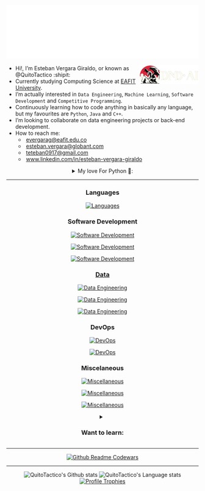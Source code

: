 
<!-- Hiii, what are you doing here? XD -->

<div align="center">
  <img src="docs/hello.svg">
</div>

[<img align="right" height="50" src="docs/DnD_right.png">](https://github.com/QuitoTactico/DnD-AI)

- Hi!, I’m Esteban Vergara Giraldo, or known as @QuitoTactico :shipit:
- Currently studying Computing Science at [EAFIT University](https://www.eafit.edu.co/).
- I’m actually interested in `Data Engineering`, `Machine Learning`, `Software Development` and `Competitive Programming`.
- Continuously learning how to code anything in basically any language, but my favourites are `Python`, `Java` and `C++`.
- I’m looking to collaborate on data engineering projects or back-end development.
- How to reach me:
[<img align="right" width="160" alt="" src="https://github.com/user-attachments/assets/44cff177-6b12-41f9-8521-741d43b67908">](https://www.textstudio.com/)
  - <img alt="" width="13" src="https://yt3.googleusercontent.com/lNUIMCfhX_4YNdTbu5sYPHkGaiva1e4Wg9MGaZ0K-RF93zWUU92pGYnKjQ_wOm1AgM1zrU9OPpg=s900-c-k-c0x00ffffff-no-rj"> evergarag@eafit.edu.co
  - <img alt="" width="13" src="https://encrypted-tbn0.gstatic.com/images?q=tbn:ANd9GcQAxCQRtgtb4Pp_bSwN5567dU_M-aBifjuh7g&s"> esteban.vergara@globant.com
[<img align="right" width="155" alt="" src="https://count.getloli.com/get/@:quitotactico?theme=booru-lewd&darkmode=0&offset=-9">](https://count.getloli.com/) <!-- [<img align="right" height="50" alt="" src="https://count.akame.moe/@quitotactico?theme=rule34">](https://www.youtube.com/watch?v=dQw4w9WgXcQ) -->
  - <img alt="" width="13" src="https://cdn1.iconfinder.com/data/icons/google-new-logos-1/32/gmail_new_logo-512.png"> teteban0917@gmail.com
  - <img alt="" width="13" src="http://upload.wikimedia.org/wikipedia/commons/thumb/8/81/LinkedIn_icon.svg/1200px-LinkedIn_icon.svg.png"> www.linkedin.com/in/esteban-vergara-giraldo

<details>
  <summary align="center">
     My love For Python 🐍:
  </summary>  
  
I have an extensive repertoire of over 450 Python scripts, focused on competitive programming, web development, automation, API consumption, and the use of artificial intelligence for various tasks.

I have used Python to automate tasks such as file manipulation and data processing, creating scripts that enhance efficiency in repetitive processes, like an RPA for [comfortable listening of YouTube playlists](https://github.com/QuitoTactico/NOVVAE). I have also developed data analysis projects, like an [anime recommendation system](https://github.com/QuitoTactico/myanimelist-sorting) based on the MyAnimeList API, developed solutions to many [competitive programming problems in Codewars](https://github.com/QuitoTactico/PYTHON/tree/main/CODEWARS), and participated in game development, notably creating a [Dungeons & Dragons game generator](https://github.com/QuitoTactico/DnD-AI) with interactive map and AI usage for image generation and natural language processing, my biggest project to date.

Additionally, I have worked on web application development using Django, including a [movie website](https://github.com/QuitoTactico/moviereviewsproject), a [numeric analysis and linear regression interactive graphicator](https://github.com/QuitoTactico/Proyecto_analisis), an [enterprise data interactive graphicator](https://github.com/QuitoTactico/proyecto-sinfo) and a [tech learning route generator](https://github.com/QuitoTactico/SoftServe-Academy) that is a project we made for [SoftServe Inc.](https://www.softserveinc.com/en-us), a real client. On non-opinionated frameworks, I made an [Online Store backend using Flask](https://github.com/QuitoTactico/Flask-API-REST-App) (the usual, but with swagger, smorest, migrations and JWT), also a [P2P Chord-based network](https://github.com/QuitoTactico/P2P-Chord), and a manual [Hadoop Distributed Filesystem (HDFS)](https://github.com/QuitoTactico/HDFS). Also on framework-less applications, like an [shortest route calculator/graphicator system for Medellín's streets](https://github.com/QuitoTactico/ST0245-001), with a [Medellín's Metro version](https://github.com/OmdenaAI/eafit-colombia-transportation-subway) developed in an international team. 

In the field of artificial intelligence, I have implemented models for [facial](https://github.com/QuitoTactico/Proyecto-ReconocimientoDeRostros) and [voice](https://github.com/QuitoTactico/PYTHON/tree/main/Reconocedor%20de%20voz) recognition, and I have also explored home automation with a [smart curtain system](https://github.com/QuitoTactico/Proyecto-CortinasInteligentes) that responds to external light, and for Data Engineering i've worked on a [Covid data consumption and analysis](https://github.com/QuitoTactico/HiveQL-Covid-analysis) with all the AWS stack. 

My experience with Python is diverse, focusing on creating practical and innovative solutions while solving logical challenges that I find satisfying.

<p align="center">
    <a href="https://skillicons.dev">
        <img src="https://go-skill-icons.vercel.app/api/icons?i=pandas,polars,numpy,matplotlib,seaborn,bokeh" alt="Miscellaneous">
    </a>
</p>
<p align="center">
    <a href="https://skillicons.dev">
        <img src="https://go-skill-icons.vercel.app/api/icons?i=pytest,bots,opencv,regex,raspberrypi" alt="Miscellaneous">
    </a>
</p>
<p align="center">
    <a href="https://skillicons.dev">
        <img src="https://go-skill-icons.vercel.app/api/icons?i=tensorflow,huggingface,gemini,langchain" alt="Miscellaneous">
    </a>
</p>
</details>

<!-- - If you tell me to put DOOM-64 on your microwave, i'll do it. -->

---

<!-- 
NEW PROVIDER: https://github.com/lelouchfr/skill-icons?tab=readme-ov-file#icons-list
https://go-skill-icons.vercel.app/api/icons?i=

PAST PROVIDER: https://skillicons.dev
https://skillicons.dev/icons?i=
-->

<h3 align="center">Languages</h3>
<p align="center">
    <a href="https://skillicons.dev">
        <img src="https://go-skill-icons.vercel.app/api/icons?i=python,java,php,cpp,SEPARADOR,c,r,arduino,matlab" alt="Languages">
    </a>
</p>

<h3 align="center">Software Development</h3>
<p align="center">
    <a href="https://skillicons.dev">
      <img src="https://go-skill-icons.vercel.app/api/icons?i=django,laravel,flask,express,nodejs,SEPARADOR,html,css,react,js,ts" alt="Software Development">
      <!-- PYRAMID
      <img src="https://go-skill-icons.vercel.app/api/icons?i=html,css,scss,js,ts" alt="Software Development">
      <br>
      <img src="https://go-skill-icons.vercel.app/api/icons?i=django,fastapi,laravel,react" alt="Software Development">
      <br>
      <img src="https://go-skill-icons.vercel.app/api/icons?i=mysql,sqlite,postgres" alt="Software Development">
      <br>
      <img src="https://go-skill-icons.vercel.app/api/icons?i=bootstrap,mui" alt="Software Development">
      -->
    </a>
</p>
<p align="center">
    <a href="https://skillicons.dev">
      <img src="https://go-skill-icons.vercel.app/api/icons?i=sqlalchemy,swagger,grpc,json,yaml,SEPARADOR,insomnia,postman,wireshark,bootstrap,mui" alt="Software Development">
</p>
<p align="center">
    <a href="https://skillicons.dev">
      <img src="https://go-skill-icons.vercel.app/api/icons?i=mysql,sqlite,postgres,mongodb,SEPARADOR,npm,pnpm,yarn,composer" alt="Software Development">
</p>

<h3 align="center">Data</h3>
<!--
<p align="center">
    <a href="https://skillicons.dev">
        <img src="https://go-skill-icons.vercel.app/api/icons?i=pyspark,spark,sparksql,hadoop,hive,athena,glue,emr,s3,airflow,databricks,snowflake,elasticsearch" alt="Data Engineering">
    </a>
</p>
-->

<p align="center">
    <a href="https://skillicons.dev">
        <img src="https://go-skill-icons.vercel.app/api/icons?i=pyspark,spark,sparksql,hadoop,hive" alt="Data Engineering">
    </a>
</p>
<p align="center">
    <a href="https://skillicons.dev">
        <img src="https://go-skill-icons.vercel.app/api/icons?i=athena,glue,emr" alt="Data Engineering">
    </a>
</p>
<p align="center">
    <a href="https://skillicons.dev">
        <img src="https://go-skill-icons.vercel.app/api/icons?i=s3,airflow,databricks,snowflake,elasticsearch" alt="Data Engineering">
    </a>
</p>

<h3 align="center">DevOps</h3>
<p align="center">
    <a href="https://skillicons.dev">
        <img src="https://go-skill-icons.vercel.app/api/icons?i=aws,gcp,SEPARADOR,docker,githubactions" alt="DevOps">
    </a>
</p>
<p align="center">
    <a href="https://skillicons.dev">
        <img src="https://go-skill-icons.vercel.app/api/icons?i=ec2,eks,emr,SEPARADOR,tomcat,playwright,googleanalytics" alt="DevOps">
    </a>
</p>

<h3 align="center">Miscelaneous</h3>
<p align="center">
    <a href="https://skillicons.dev">
        <img src="https://go-skill-icons.vercel.app/api/icons?i=git,windows,linux,kali,ubuntu,bash,powershell" alt="Miscellaneous">
    </a>
</p>
<p align="center">
    <a href="https://skillicons.dev">
        <img src="https://go-skill-icons.vercel.app/api/icons?i=replit,notion,md,googlecolab,jupyter,figma" alt="Miscellaneous">
    </a>
</p>
<p align="center">
    <a href="https://skillicons.dev">
        <img src="https://go-skill-icons.vercel.app/api/icons?i=canva,excel,jira,lucidchart,miro,slack,teams" alt="Miscellaneous">
    </a>
</p>

<details>
  <summary align="center">
    <h3 align="center">Want to learn:</h3>
  </summary>  
  
  <p align="center">
      <a href="https://skillicons.dev">
          <img src="https://go-skill-icons.vercel.app/api/icons?i=scala,go,cs,dotnet,bun,haskell,lua,scratch,holyc" alt="Wanna learn">
      </a>
  </p>
  <p align="center">
      <a href="https://skillicons.dev">
          <img src="https://go-skill-icons.vercel.app/api/icons?i=fastapi,vue,spring,htmx,wordpress,drupal,jquery,prisma" alt="Wanna learn">
      </a>
  </p>
  <p align="center">
      <a href="https://skillicons.dev">
          <img src="https://go-skill-icons.vercel.app/api/icons?i=redis,cassandra,graphql,apollo,kafka,dynamodb,mariadb" alt="Wanna learn">
      </a>
  </p>
  <p align="center">
      <a href="https://skillicons.dev">
          <img src="https://go-skill-icons.vercel.app/api/icons?i=kubernetes,azure,azuredevops,vercel,jenkins" alt="Wanna learn">
      </a>
  </p>
  <p align="center">
      <a href="https://skillicons.dev">
          <img src="https://go-skill-icons.vercel.app/api/icons?i=nginx,lambda,lighthouse,salesforce,cloudflare" alt="Wanna learn">
      </a>
  </p>
  <p align="center">
      <a href="https://skillicons.dev">
          <img src="https://go-skill-icons.vercel.app/api/icons?i=blender,unity,unreal,pbi" alt="Wanna learn">
      </a>
  </p>
  <p align="center">
      <a href="https://skillicons.dev">
          <img src="https://go-skill-icons.vercel.app/api/icons?i=renpy,selenium,pytorch,pygame" alt="Wanna learn">
      </a>
  </p>
  <p align="center">
      <a href="https://skillicons.dev">
          <img src="https://go-skill-icons.vercel.app/api/icons?i=mint,arch,debian,hyprland" alt="Wanna learn">
      </a>
  </p>
  <p align="center">
      <a href="https://skillicons.dev">
          <img src="https://go-skill-icons.vercel.app/api/icons?i=gitlab,latex,obsidian" alt="Wanna learn">
      </a>
  </p>
  
</details>

---

<!-- 
<p align="center">
    <a href='https://www.codewars.com/users/QuitoTactico'><img src="https://www.codewars.com/users/QuitoTactico/badges/large"></a>
</p>
-->

<div align="center">
  <a href='https://www.codewars.com/users/QuitoTactico'>
    <img src="https://codewars-stats-ignacio-cuadra.vercel.app/?username=QuitoTactico&theme=dark" alt="Github Readme Codewars" />
  </a>
</div>

---

<div align="center"> 
  
  <img height=270 src="https://github-readme-stats.vercel.app/api?username=quitotactico&include_all_commits=true&show_icons=true&rank_icon=percentile&card_width=300px&theme=dark&line_height=30&custom_title=QuitoTactico%27s+Github+stats&number_format=long&role=owner,collaborator" alt="QuitoTactico's Github stats" />
  
  <img height=270 src="https://github-readme-stats.vercel.app/api/top-langs/?username=quitotactico&layout=donut&langs_count=10&hide=HTML&hide_title=true&role=owner,collaborator&theme=dark&card_width=310&custom_title=QuitoTactico%27s+Language+stats&card_width=1px" alt="QuitoTactico's Language stats" />


  <!--
  <img height=270 src="https://github-readme-stats.vercel.app/api/top-langs/?username=quitotactico&layout=donut&langs_count=10&hide=HTML&hide_title=true&role=owner,collaborator&theme=dark&size_weight=0.35&count_weight=0.65&card_width=310&custom_title=QuitoTactico%27s+Language+stats&card_width=1px" alt="QuitoTactico's Language stats" />
  
  -->

  <!-- With HTML
  <img height=249 src="https://github-readme-stats.vercel.app/api/top-langs/?username=quitotactico&layout=donut&langs_count=8&hide_title=true&role=owner,collaborator&theme=dark&size_weight=0.2&count_weight=0.&custom_title=QuitoTactico%27s+Language+stats&card_width=1px" alt="QuitoTactico's Language stats" />
  -->
  
  <!-- Donut
  <img height=259 src="https://github-readme-stats-git-masterrstaa-rickstaa.vercel.app/api/top-langs/?username=quitotactico&layout=donut&langs_count=6&hide=HTML&hide_border=true&role=owner,collaborator&theme=transparent&custom_title=QuitoTactico%27s+Language+stats" alt="QuitoTactico's Language stats" />
  -->
</div>

<div align="center">
  <a href=['https://www.codewars.com/users/QuitoTactico](https://github.com/ryo-ma/github-profile-trophy)'>
    <img src="https://github-profile-trophy.vercel.app/?username=QuitoTactico&theme=juicyfresh&column=-1&no-frame=true&no-bg=true&title=-Reviews" alt="Profile Trophies" />
  </a>
  <!-- &rank=-C,-B -->
</div>


<!-- ------------------------------- TRASH --------------------------------------- -->

<!-- 
[<img align="left" height="50" src="docs/hello.svg">](https://github.com/QuitoTactico)
-->
<!-- 
![Counter](https://count.akame.moe/@quitotactico)
[<img align="right" width="150" alt="" src="https://count.getloli.com/get/@:quitotactico?theme=rule34">](https://www.youtube.com/watch?v=dQw4w9WgXcQ)
-->

<!--
<div style="display: flex; justify-content: space-between; width: 100%;">
    <a href="https://github.com/QuitoTactico/DnD-AI" style="flex: 1;"><img align="left" height="50" src="docs/DnD_right.png"></a>
    <a href="https://www.youtube.com/watch?v=dQw4w9WgXcQ" style="flex: 1;"><img align="right" width="150" alt="🦑" src="https://count.getloli.com/get/@:quitotactico?theme=rule34"></a>
    <a href="https://www.codewars.com/users/EstebanQuito/" style="flex: 1;">
      <p align="center">
        <img height="45" src="https://www.codewars.com/users/EstebanQuito/badges/large" style="margin:auto;">
      </p>
    </a>
</div>
-->

<!--
[<img align="left" height="50" src="docs/DnD_right.png">](https://github.com/QuitoTactico/DnD-AI)
[<img align="left" height="50" src="https://www.codewars.com/users/EstebanQuito/badges/large">](https://www.codewars.com/users/EstebanQuito/)
[<img align="right" width="150" alt="🦑" src="https://count.getloli.com/get/@:quitotactico?theme=rule34">](https://www.youtube.com/watch?v=dQw4w9WgXcQ)
-->
<!-- 
Liar: https://github-readme-stats.anuraghazra1.vercel.app/api?
True: https://github-readme-stats.vercel.app/api?
Rick: https://github-readme-stats-git-masterrstaa-rickstaa.vercel.app/api?
-->



<!--
![Python](https://badgen.net/badge/Python/3.12/green) ![C++](https://badgen.net/badge/C++/20/blue) ![Java](https://badgen.net/badge/Java/8/yellow) ![HTML](https://badgen.net/badge/HTML/5/red) ![CSS](https://badgen.net/badge/CSS/3/blue)
-->

<!--
![image](https://www.codewars.com/users/EstebanQuito/badges/large)
-->

<!-- LMAOOOOOOOOOOOOOOOOOOOOOOOOOOOOOOOOOOOOOOOOO -->


<!--
<div style="display: flex; justify-content: space-between; flex-wrap: wrap;">
    <div style="display: flex; align-items: center;">
        <b style="margin-right: 10px;">Languages</b>
        <a href="https://skillicons.dev">
            <img src="https://go-skill-icons.vercel.app/api/icons?i=python,cpp,java,c,r,matlab" alt="Languages">
        </a>
    </div>
    <div style="display: flex; align-items: center;">
        <b style="margin-right: 10px;">DevOps</b>
        <a href="https://skillicons.dev">
            <img src="https://go-skill-icons.vercel.app/api/icons?i=aws,gcp,azure" alt="DevOps">
        </a>
    </div>
</div>

<br>
  
<div style="display: flex; justify-content: space-between;">
    <div style="display: flex; width:100%;  justify-content: space-between;">
        <b align="left" style="margin-right: 10px;">Software Development</b>
        <a href="https://skillicons.dev">
            <img src="https://go-skill-icons.vercel.app/api/icons?i=django,react,html,css,js" alt="Software Development">
        </a>
        <a align="right" href="https://skillicons.dev">
            <img src="https://go-skill-icons.vercel.app/api/icons?i=git,linux,bash" alt="Miscellaneous" style="margin-right: 10px;">
        </a>
        <b align="right" style="margin-right: 10px;">Misc.</b>
    </div>
</div>

<div style="display: flex; justify-content: space-between;">
    <p style="text-align: left;">Texto a la izquierda</p>
    <p style="text-align: right;">Texto a la derecha</p>
</div>

-->

<!-- Light Mode -->
<!--
<div align="center"> 
<a href="https://github.com/anuraghazra/github-readme-stats#gh-light-mode-only">
<img height=259 src="https://github-readme-stats-git-masterrstaa-rickstaa.vercel.app/api?username=quitotactico&show_icons=true&line_height=28&hide_border=true&card_width=347&include_all_commits=true&role=owner,collaborator&show=reviews,discussions_answered&rank_icon=percentile&exclude_repo=github-readme-stats&theme=default#gh-light-mode-only" alt="QuitoTactico's Github stats" />
</a>
<a href="https://github.com/anuraghazra/github-readme-stats#gh-light-mode-only">
<img height=259 src="https://github-readme-stats-git-masterrstaa-rickstaa.vercel.app/api/top-langs/?username=quitotactico&layout=compact&langs_count=12&hide_border=true&role=owner,collaborator&theme=default#gh-light-mode-only" alt="QuitoTactico's Language stats" />
</a>
</div>
-->

<!-- BLACK  -->
<!--
<div align="center"> 
<a href="https://github.com/anuraghazra/github-readme-stats#gh-dark-mode-only">
<img height=259 src="https://github-readme-stats-git-masterrstaa-rickstaa.vercel.app/api?username=quitotactico&show_icons=true&line_height=28&hide_border=true&card_width=347&include_all_commits=true&role=owner,collaborator&rank_icon=percentile&exclude_repo=github-readme-stats&theme=dark&bg_color=000000#gh-dark-mode-only" alt="QuitoTactico's Github stats" />
</a>
<a href="https://github.com/anuraghazra/github-readme-stats#gh-dark-mode-only">
<img height=259 src="https://github-readme-stats-git-masterrstaa-rickstaa.vercel.app/api/top-langs/?username=quitotactico&layout=donut&langs_count=10&hide=HTML&hide_border=true&role=owner,collaborator&theme=dark&bg_color=000000#gh-dark-mode-only" alt="QuitoTactico's Language stats" />
</a>
</div>
-->

<!--
<img height="180em" src="https://github-readme-stats.anuraghazra1.vercel.app/api/top-langs/?username=quitotactico&layout=donut&hide=HTML&theme=algolia&count_private=true"/>
![![Top Langs](https://github-readme-stats.vercel.app/api/top-langs/?username=quitoactico&layout=donut-vertical)](https://github.com/anuraghazra/github-readme-stats)
<img height="180em" src="https://github-readme-stats.vercel.app/api/wakatime?username=quitotactico"/>
-->

<!---

PAST, changed in feb 2024

- Hi, I’m @QuitoTactico
- Eafit student and Omdena member
- I’m interested in Games and Competitive Programmation
- I’m currently learning how to code in basically any language
- I’m looking to collaborate on small projects and game development
- If you tell me to put DOOM-64 on your microwave, i'll do it.
- How to reach me!:  
  teteban0917@gmail.com /
  evergarag@eafit.edu.co /
  +57 324 250 94 36

QuitoTactico/QuitoTactico is a ✨ special ✨ repository because its `README.md` (this file) appears on your GitHub profile.
You can click the Preview link to take a look at your changes.
--->
